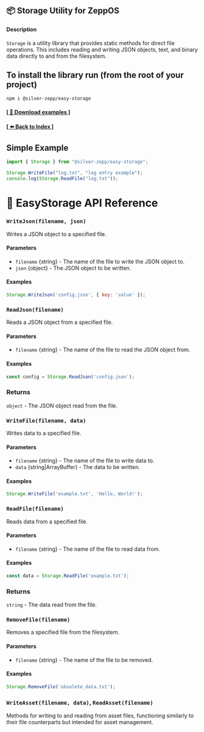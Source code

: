 ## 📦 Storage Utility for ZeppOS

#### Description
`Storage` is a utility library that provides static methods for direct file operations. This includes reading and writing JSON objects, text, and binary data directly to and from the filesystem.

## To install the library run (from the root of your project)
`npm i @silver-zepp/easy-storage`

#### [[ 📁 Download examples ]](../example-apps/) 
#### [[ ⬅️ Back to Index ]](../README.md)

## Simple Example
```js
import { Storage } from "@silver-zepp/easy-storage";

Storage.WriteFile("log.txt", "log entry example");
console.log(Storage.ReadFile("log.txt"));
```

# 📝 EasyStorage API Reference

### `WriteJson(filename, json)`
Writes a JSON object to a specified file.

#### Parameters
- `filename` {string} - The name of the file to write the JSON object to.
- `json` {object} - The JSON object to be written.

#### Examples
```js
Storage.WriteJson('config.json', { key: 'value' });
```

### `ReadJson(filename)`
Reads a JSON object from a specified file.

#### Parameters
- `filename` {string} - The name of the file to read the JSON object from.

#### Examples
```js
const config = Storage.ReadJson('config.json');
```

### Returns
`object` - The JSON object read from the file.

### `WriteFile(filename, data)`
Writes data to a specified file.

#### Parameters
- `filename` {string} - The name of the file to write data to.
- `data` {string|ArrayBuffer} - The data to be written.

#### Examples
```js
Storage.WriteFile('example.txt', 'Hello, World!');
```

### `ReadFile(filename)`
Reads data from a specified file.

#### Parameters
- `filename` {string} - The name of the file to read data from.

#### Examples
```js
const data = Storage.ReadFile('example.txt');
```

### Returns
`string` - The data read from the file.

### `RemoveFile(filename)`
Removes a specified file from the filesystem.

#### Parameters
- `filename` {string} - The name of the file to be removed.

#### Examples
```js
Storage.RemoveFile('obsolete_data.txt');
```

### `WriteAsset(filename, data)`, `ReadAsset(filename)`
Methods for writing to and reading from asset files, functioning similarly to their file counterparts but intended for asset management.